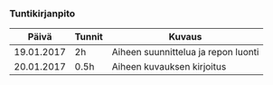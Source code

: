 ### Tuntikirjanpito
Päivä | Tunnit | Kuvaus
--------------- | ----- | ------
19.01.2017 | 2h | Aiheen suunnittelua ja repon luonti
20.01.2017 | 0.5h | Aiheen kuvauksen kirjoitus

